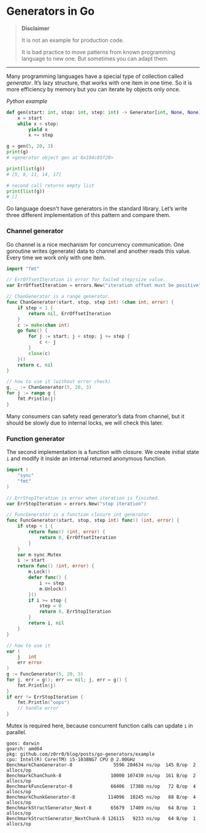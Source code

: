 # Generators in Go

> **Disclaimer**
> 
> It is not an example for production code.
> 
> It is bad practice to move patterns from known programming language to new one. But sometimes you can adapt them.

---

Many programming languages have a special type of collection called *generator*. It’s lazy structure, that works with one item in one time. So it is more efficiency by memory but you can iterate by objects only once.

*Python example*
```python
def gen(start: int, stop: int, step: int) -> Generator[int, None, None]:
    x = start
    while x < stop:
        yield x
        x += step

g = gen(5, 20, 3)
print(g)
# <generator object gen at 0x104c85f20>

print(list(g))
# [5, 8, 11, 14, 17]

# second call returns empty list
print(list(g))
# []
```

Go language doesn't have generators in the standard library. Let’s write three different implementation of this pattern and compare them.

###  Channel generator

Go channel is a nice mechanism for concurrency communication. One goroutine writes (generate) data to channel and another reads this value. Every time we work only with one item.

```go
import "fmt"

// ErrOffsetIteration is error for failed step/size value.
var ErrOffsetIteration = errors.New("iteration offset must be positive")

// ChanGenerator is a range generator.
func ChanGenerator(start, stop, step int) (chan int, error) {
	if step < 1 {
		return nil, ErrOffsetIteration
	}
	c := make(chan int)
	go func() {
		for j := start; j < stop; j += step {
			c <- j
		}
		close(c)
	}()
	return c, nil
}

// how to use it (without error check)
g, _ := ChanGenerator(5, 20, 3)
for j := range g {
    fmt.Println(j)
}
```

Many consumers can safety read generator’s data from channel, but it should be slowly due to internal locks, we will check this later.

### Function generator

The second implementation is a function with closure. We create initial state `i` and modify it inside an internal returned anonymous function.

```go
import (
    "sync"
    "fmt"
)

// ErrStopIteration is error when iteration is finished.
var ErrStopIteration = errors.New("stop iteration")

// FuncGenerator is a function closure int generator.
func FuncGenerator(start, stop, step int) func() (int, error) {
	if step < 1 {
		return func() (int, error) {
            return 0, ErrOffsetIteration
        }
	}
	var m sync.Mutex
	i := start
	return func() (int, error) {
		m.Lock()
		defer func() {
			i += step
			m.Unlock()
		}()
		if i >= stop {
			step = 0
			return 0, ErrStopIteration
		}
		return i, nil
	}
}

// how to use it
var (
	j   int
	err error
)
g := FuncGenerator(5, 20, 3)
for j, err = g(); err == nil; j, err = g() {
	fmt.Println(j)
}
if err != ErrStopIteration {
	fmt.Println("oops")
	// handle error
}
```

Mutex is required here, because concurrent function calls can update `i` in parallel.

```
goos: darwin
goarch: amd64
pkg: github.com/z0rr0/blog/posts/go-generators/example
cpu: Intel(R) Core(TM) i5-1038NG7 CPU @ 2.00GHz
BenchmarkChanGenerator-8               5596 204634 ns/op  145 B/op  2 allocs/op
BenchmarkChanChunk-8                  10000 107430 ns/op  161 B/op  2 allocs/op
BenchmarkFuncGenerator-8              66406  17380 ns/op   72 B/op  4 allocs/op
BenchmarkChunkGenerator-8            114096  10245 ns/op   88 B/op  4 allocs/op
BenchmarkStructGenerator_Next-8       65679  17409 ns/op   64 B/op  1 allocs/op
BenchmarkStructGenerator_NextChunk-8 126115   9233 ns/op   64 B/op  1 allocs/op
```